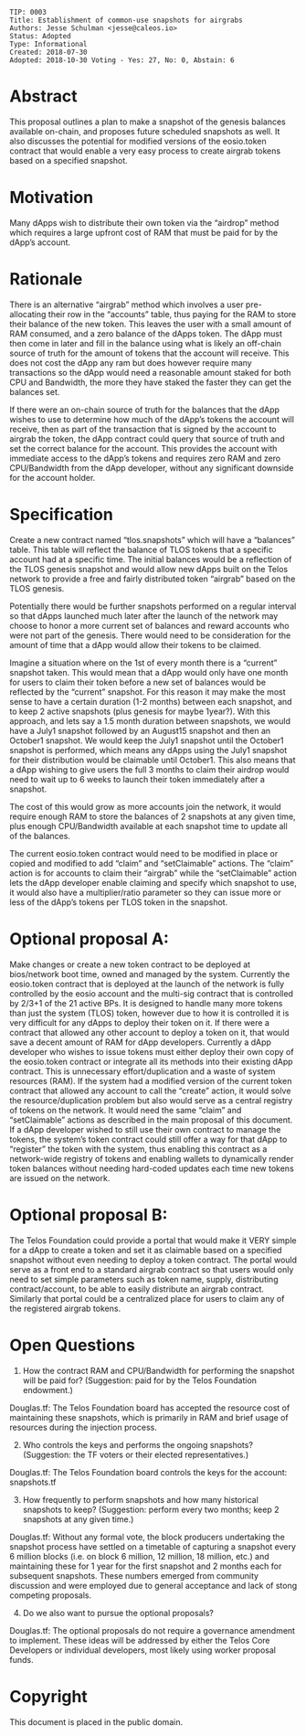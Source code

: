     TIP: 0003
    Title: Establishment of common-use snapshots for airgrabs 
    Authors: Jesse Schulman <jesse@caleos.io>
    Status: Adopted
    Type: Informational
    Created: 2018-07-30
    Adopted: 2018-10-30 Voting - Yes: 27, No: 0, Abstain: 6


# Abstract

This proposal outlines a plan to make a snapshot of the genesis balances available on-chain, and proposes future scheduled snapshots as well.  It also discusses the potential for modified versions of the eosio.token contract that would enable a very easy process to create airgrab tokens based on a specified snapshot.

# Motivation

Many dApps wish to distribute their own token via the “airdrop” method which requires a large upfront cost of RAM that must be paid for by the dApp’s account.  

# Rationale

There is an alternative “airgrab” method which involves a user pre-allocating their row in the “accounts” table, thus paying for the RAM to store their balance of the new token.  This leaves the user with a small amount of RAM consumed, and a zero balance of the dApps token.  The dApp must then come in later and fill in the balance using what is likely an off-chain source of truth for the amount of tokens that the account will receive.  This does not cost the dApp any ram but does however require many transactions so the dApp would need a reasonable amount staked for both CPU and Bandwidth, the more they have staked the faster they can get the balances set.

If there were an on-chain source of truth for the balances that the dApp wishes to use to determine how much of the dApp’s tokens the account will receive, then as part of the transaction that is signed by the account to airgrab the token, the dApp contract could query that source of truth and set the correct balance for the account.  This provides the account with immediate access to the dApp’s tokens and requires zero RAM and zero CPU/Bandwidth from the dApp developer, without any significant downside for the account holder.

# Specification

Create a new contract named “tlos.snapshots” which will have a “balances” table.  This table will reflect the balance of TLOS tokens that a specific account had at a specific time.  The initial balances would be a reflection of the TLOS genesis snapshot and would allow new dApps built on the Telos network to provide a free and fairly distributed token “airgrab” based on the TLOS genesis.

Potentially there would be further snapshots performed on a regular interval so that dApps launched much later after the launch of the network may choose to honor a more current set of balances and reward accounts who were not part of the genesis.  There would need to be consideration for the amount of time that a dApp would allow their tokens to be claimed.

Imagine a situation where on the 1st of every month there is a “current” snapshot taken.  This would mean that a dApp would only have one month for users to claim their token before a new set of balances would be reflected by the “current” snapshot.  For this reason it may make the most sense to have a certain duration (1-2 months) between each snapshot, and to keep 2 active snapshots (plus genesis for maybe 1year?).  With this approach, and lets say a 1.5 month duration between snapshots, we would have a July1 snapshot followed by an August15 snapshot and then an October1 snapshot.  We would keep the July1 snapshot until the October1 snapshot is performed, which means any dApps using the July1 snapshot for their distribution would be claimable until October1.  This also means that a dApp wishing to give users the full 3 months to claim their airdrop would need to wait up to 6 weeks to launch their token immediately after a snapshot.

The cost of this would grow as more accounts join the network, it would require enough RAM to store the balances of 2 snapshots at any given time, plus enough CPU/Bandwidth available at each snapshot time to update all of the balances.

The current eosio.token contract would need to be modified in place or copied and modified to add “claim” and “setClaimable” actions.  The “claim” action is for accounts to claim their “airgrab” while the “setClaimable” action lets the dApp developer enable claiming and specify which snapshot to use, it would also have a multiplier/ratio parameter so they can issue more or less of the dApp’s tokens per TLOS token in the snapshot.

# Optional proposal A:
Make changes or create a new token contract to be deployed at bios/network boot time, owned and managed by the system.  Currently the eosio.token contract that is deployed at the launch of the network is fully controlled by the eosio account and the multi-sig contract that is controlled by 2/3+1 of the 21 active BPs.  It is designed to handle many more tokens than just the system (TLOS) token, however due to how it is controlled it is very difficult for any dApps to deploy their token on it.  If there were a contract that allowed any other account to deploy a token on it, that would save a decent amount of RAM for dApp developers.  Currently a dApp developer who wishes to issue tokens must either deploy their own copy of the eosio.token contract or integrate all its methods into their existing dApp contract.  This is unnecessary effort/duplication and a waste of system resources (RAM).  If the system had a modified version of the current token contract that allowed any account to call the “create” action, it would solve the resource/duplication problem but also would serve as a central registry of tokens on the network.  It would need the same “claim” and “setClaimable” actions as described in the main proposal of this document.  If a dApp developer wished to still use their own contract to manage the tokens, the system’s token contract could still offer a way for that dApp to “register” the token with the system, thus enabling this contract as a network-wide registry of tokens and enabling wallets to dynamically render token balances without needing hard-coded updates each time new tokens are issued on the network.

# Optional proposal B:
The Telos Foundation could provide a portal that would make it VERY simple for a dApp to create a token and set it as claimable based on a specified snapshot without even needing to deploy a token contract. The portal would serve as a front end to a standard airgrab contract so that users would only need to set simple parameters such as token name, supply, distributing contract/account, to be able to easily distribute an airgrab contract.  Similarly that portal could be a centralized place for users to claim any of the registered airgrab tokens.

# Open Questions

1. How the contract RAM and CPU/Bandwidth for performing the snapshot will be paid for? (Suggestion: paid for by the Telos Foundation endowment.)

Douglas.tf: The Telos Foundation board has accepted the resource cost of maintaining these snapshots, which is primarily in RAM and brief usage of resources during the injection process.

2. Who controls the keys and performs the ongoing snapshots? (Suggestion: the TF voters or their elected representatives.)

Douglas.tf: The Telos Foundation board controls the keys for the account: snapshots.tf

3. How frequently to perform snapshots and how many historical snapshots to keep? (Suggestion: perform every two months; keep 2 snapshots at any given time.)

Douglas.tf: Without any formal vote, the block producers undertaking the snapshot process have settled on a timetable of capturing a snapshot every 6 million blocks (i.e. on block 6 million, 12 million, 18 million, etc.) and maintaining these for 1 year for the first snapshot and 2 months each for subsequent snapshots. These numbers emerged from community discussion and were employed due to general acceptance and lack of stong competing proposals.

4. Do we also want to pursue the optional proposals?

Douglas.tf: The optional proposals do not require a governance amendment to implement. These ideas will be addressed by either the Telos Core Developers or individual developers, most likely using worker proposal funds.

# Copyright
This document is placed in the public domain.
